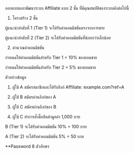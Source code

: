ออกแบบและพัฒนาระบบ Affiliate แบบ 2 ชั้น ที่มีคุณสมบัติของระบบดังต่อไปนี้

1. โครงสร้าง 2 ชั้น

ผู้แนะนำลำดับที่ 1 (Tier 1) จะได้รับค่าคอมมิชชันตรงจากการขาย

ผู้แนะนำลำดับที่ 2 (Tier 2) จะได้รับค่าคอมมิชชันที่น้อยกว่าเล็กน้อย


2. คำนวณค่าคอมมิชชัน

กำหนดให้ค่าคอมมิชชันสำหรับ Tier 1 = 10% ของยอดขาย

กำหนดให้ค่าคอมมิชชันสำหรับ Tier 2 = 5% ของยอดขาย

ตัวอย่างข้อมูล

1. ผู้ใช้ A สมัครสมาชิกและได้รับลิงก์ Affiliate: example.com?ref=A


2. ผู้ใช้ B สมัครผ่านลิงก์ของ A


3. ผู้ใช้ C สมัครผ่านลิงก์ของ B


4. ผู้ใช้ C ทำการสั่งซื้อสินค้ามูลค่า 1,000 บาท

B (Tier 1) จะได้รับค่าคอมมิชชัน 10% = 100 บาท

A (Tier 2) จะได้รับค่าคอมมิชชัน 5% = 50 บาท

**Password 8 ตัวอักษร